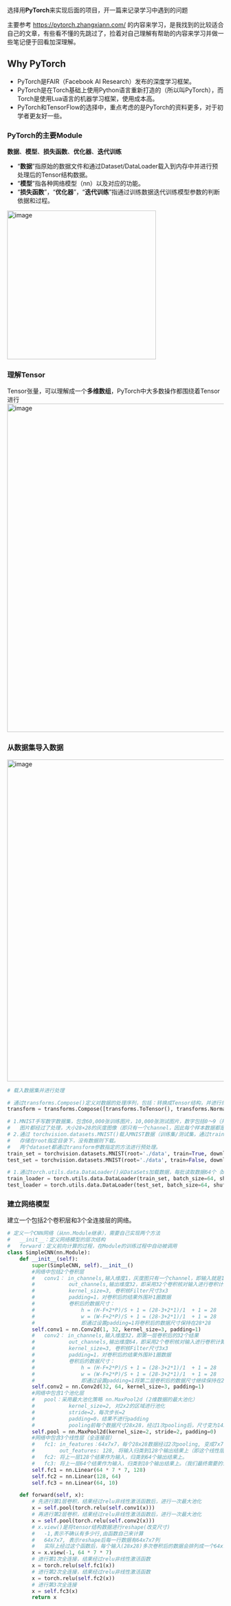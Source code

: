 选择用**PyTorch**来实现后面的项目，开一篇来记录学习中遇到的问题

主要参考 https://pytorch.zhangxiann.com/ 的内容来学习，是我找到的比较适合自己的文章，有些看不懂的先跳过了，捡着对自己理解有帮助的内容来学习并做一些笔记便于回看加深理解。

## Why PyTorch
-  PyTorch是FAIR（Facebook AI Research）发布的深度学习框架。
-  PyTorch是在Torch基础上使用Python语言重新打造的（所以叫PyTorch），而Torch是使用Lua语言的机器学习框架，使用成本高。
-  PyTorch和TensorFlow的选择中，重点考虑的是PyTorch的资料更多，对于初学者更友好一些。

### PyTorch的主要Module
**数据**、**模型**、**损失函数**、**优化器**、**迭代训练**
  - “**数据**”指原始的数据文件和通过Dataset/DataLoader载入到内存中并进行预处理后的Tensor结构数据。
  - “**模型**”指各种网络模型（nn）以及对应的功能。
  - “**损失函数**”，“**优化器**”，“**迭代训练**”指通过训练数据迭代训练模型参数的判断依据和过程。        
   <img width="346" alt="image" src="https://github.com/MaxGYX/Road2Next/assets/158791943/77a7ce6c-b2f3-4164-bd13-b6b33b01e40b">

### 理解Tensor
Tensor张量，可以理解成一个**多维数组**，PyTorch中大多数操作都围绕着Tensor进行
<img width="764" alt="image" src="https://github.com/MaxGYX/Road2Next/assets/158791943/dfc3dbb3-15da-40a8-b34f-1071bed09661">

### 从数据集导入数据
<img width="749" alt="image" src="https://github.com/MaxGYX/Road2Next/assets/158791943/782812dd-aa93-48d1-9a17-a8dab91d34b8">

```python
# 载入数据集并进行处理

# 通过transforms.Compose()定义对数据的处理序列，包括：转换成Tensor结构，并进行归一化处理（Norm）
transform = transforms.Compose([transforms.ToTensor(), transforms.Normalize((0.5,), (0.5,))])

# 1.MNIST手写数字数据集，包含60,000张训练图片，10,000张测试图片，数字包括0～9（共10类）。
#   图片都经过了处理，大小28×28的灰度图像（即只有一个channel，因此每个样本数据都是大小为784×1的矩阵)。
# 2.通过 torchvision.datasets.MNIST()载入MNIST数据（训练集/测试集，通过train参数指定）
#   存储在root指定目录下，没有数据则下载。
#   两个dataset都通过transform参数指定的方法进行预处理。
train_set = torchvision.datasets.MNIST(root='./data', train=True, download=True, transform=transform)
test_set = torchvision.datasets.MNIST(root='./data', train=False, download=True, transform=transform)

# 1.通过torch.utils.data.DataLoader()从DataSets加载数据，每批读取数据64个（batch_size参数），训练集数据打乱顺序（shuffle参数）
train_loader = torch.utils.data.DataLoader(train_set, batch_size=64, shuffle=True)
test_loader = torch.utils.data.DataLoader(test_set, batch_size=64, shuffle=False)
```

### 建立网络模型
建立一个包括2个卷积层和3个全连接层的网络。

```python
# 定义一个CNN网络（从nn.Module继承），需要自己实现两个方法
#   __init__：定义网络模型的层次结构
#   forward：定义前向计算的过程，在Module的训练过程中自动被调用
class SimpleCNN(nn.Module):
    def __init__(self):
        super(SimpleCNN, self).__init__()
        #网络中包括2个卷积层
        #   conv1： in_channels,输入维度1，灰度图只有一个channel，即输入就是1个28x28的tensor结构
        #           out_channels,输出维度32，即采用32个卷积核对输入进行卷积计算，输出会产生32个卷积的结果。
        #           kernel_size=3, 卷积核Filter尺寸3x3
        #           padding=1，对卷积后的结果外围补1圈数据
        #           卷积后的数据尺寸：
        #               h = (H-F+2*P)/S + 1 = (28-3+2*1)/1  + 1 = 28
        #               w = (W-F+2*P)/S + 1 = (28-3+2*1)/1  + 1 = 28
        #               即通过设置padding=1将卷积后的数据尺寸保持在28*28
        self.conv1 = nn.Conv2d(1, 32, kernel_size=3, padding=1)
        #   conv2： in_channels,输入维度32，即第一层卷积后的32个结果
        #           out_channels,输出维度64，即采用2个卷积核对输入进行卷积计算，输出会产生64个卷积的结果。
        #           kernel_size=3, 卷积核Filter尺寸3x3
        #           padding=1，对卷积后的结果外围补1圈数据
        #           卷积后的数据尺寸：
        #               h = (H-F+2*P)/S + 1 = (28-3+2*1)/1  + 1 = 28
        #               w = (W-F+2*P)/S + 1 = (28-3+2*1)/1  + 1 = 28
        #               即通过设置padding=1将第二层卷积后的数据尺寸继续保持在28*28
        self.conv2 = nn.Conv2d(32, 64, kernel_size=3, padding=1)
        #网络中包含1个池化层
        #   pool：采用最大池化策略 nn.MaxPool2d (2维数据的最大池化）
        #           kernel_size=2, 对2x2的区域进行池化
        #           stride=2，每次步长=2
        #           padding=0，结果不进行padding
        #           pooling前每个数据尺寸28x28，经过1次pooling后，尺寸变为14x14（kernel2x2，所以H/W都缩小一半）
        self.pool = nn.MaxPool2d(kernel_size=2, stride=2, padding=0)
        #网络中包含3个线性层（全连接层）
        #   fc1: in_features：64x7x7，每个28x28数据经过2次pooling, 变成7x7, 第二层卷积输出维度64.
        #        out_features: 128, 将输入归类到128个输出结果上（即这个线性层有 128个节点）
        #   fc2: 将上一层128个结果作为输入，归类到64个输出结果上。
        #   fc3: 将上一层64个结果作为输入，归类到10个输出结果上。（我们最终需要的识别0～9手写字体共10类结果）
        self.fc1 = nn.Linear(64 * 7 * 7, 128)
        self.fc2 = nn.Linear(128, 64)
        self.fc3 = nn.Linear(64, 10)

    def forward(self, x):
        # 先进行第1层卷积，结果经过relu非线性激活函数后，进行一次最大池化
        x = self.pool(torch.relu(self.conv1(x)))
        # 再进行第2层卷积，结果经过relu非线性激活函数后，进行一次最大池化
        x = self.pool(torch.relu(self.conv2(x)))
        # x.view()是将tensor结构数据进行reshape(改变尺寸)
        #   -1,表示不确认有多少行,由函数自己来计算
        #   64x7x7, 表示reshape后每一行数据有64x7x7列
        #   实际上经过这个函数后，每个输入(28x28)多次卷积后的数据会排列成一个64x7x7=3136的列，相当于把tensor展平
        x = x.view(-1, 64 * 7 * 7)
        # 进行第1次全连接，结果经过relu非线性激活函数
        x = torch.relu(self.fc1(x))
        # 进行第2次全连接，结果经过relu非线性激活函数
        x = torch.relu(self.fc2(x))
        # 进行第3次全连接
        x = self.fc3(x)
        return x
```
